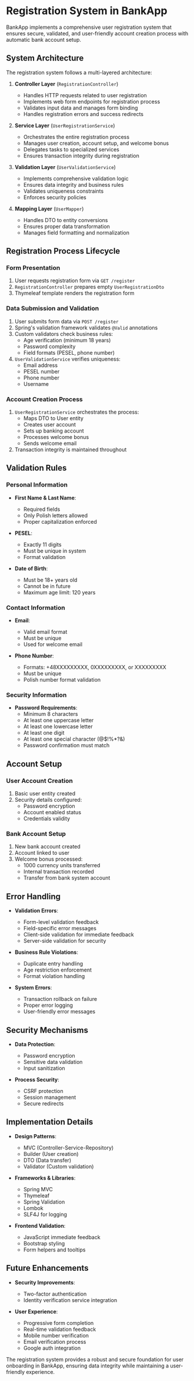 # Registration System in BankApp

BankApp implements a comprehensive user registration system that ensures secure, validated, and user-friendly account
creation process with automatic bank account setup.

## System Architecture

The registration system follows a multi-layered architecture:

1. **Controller Layer** (`RegistrationController`)
    - Handles HTTP requests related to user registration
    - Implements web form endpoints for registration process
    - Validates input data and manages form binding
    - Handles registration errors and success redirects

2. **Service Layer** (`UserRegistrationService`)
    - Orchestrates the entire registration process
    - Manages user creation, account setup, and welcome bonus
    - Delegates tasks to specialized services
    - Ensures transaction integrity during registration

3. **Validation Layer** (`UserValidationService`)
    - Implements comprehensive validation logic
    - Ensures data integrity and business rules
    - Validates uniqueness constraints
    - Enforces security policies

4. **Mapping Layer** (`UserMapper`)
    - Handles DTO to entity conversions
    - Ensures proper data transformation
    - Manages field formatting and normalization

## Registration Process Lifecycle

### Form Presentation

1. User requests registration form via `GET /register`
2. `RegistrationController` prepares empty `UserRegistrationDto`
3. Thymeleaf template renders the registration form

### Data Submission and Validation

1. User submits form data via `POST /register`
2. Spring's validation framework validates `@Valid` annotations
3. Custom validators check business rules:
    - Age verification (minimum 18 years)
    - Password complexity
    - Field formats (PESEL, phone number)
4. `UserValidationService` verifies uniqueness:
    - Email address
    - PESEL number
    - Phone number
    - Username

### Account Creation Process

1. `UserRegistrationService` orchestrates the process:
    - Maps DTO to User entity
    - Creates user account
    - Sets up banking account
    - Processes welcome bonus
    - Sends welcome email
2. Transaction integrity is maintained throughout

## Validation Rules

### Personal Information

- **First Name & Last Name**:
    - Required fields
    - Only Polish letters allowed
    - Proper capitalization enforced

- **PESEL**:
    - Exactly 11 digits
    - Must be unique in system
    - Format validation

- **Date of Birth**:
    - Must be 18+ years old
    - Cannot be in future
    - Maximum age limit: 120 years

### Contact Information

- **Email**:
    - Valid email format
    - Must be unique
    - Used for welcome email

- **Phone Number**:
    - Formats: +48XXXXXXXXX, 0XXXXXXXXX, or XXXXXXXXX
    - Must be unique
    - Polish number format validation

### Security Information

- **Password Requirements**:
    - Minimum 8 characters
    - At least one uppercase letter
    - At least one lowercase letter
    - At least one digit
    - At least one special character (@$!%*?&)
    - Password confirmation must match

## Account Setup

### User Account Creation

1. Basic user entity created
2. Security details configured:
    - Password encryption
    - Account enabled status
    - Credentials validity

### Bank Account Setup

1. New bank account created
2. Account linked to user
3. Welcome bonus processed:
    - 1000 currency units transferred
    - Internal transaction recorded
    - Transfer from bank system account

## Error Handling

- **Validation Errors**:
    - Form-level validation feedback
    - Field-specific error messages
    - Client-side validation for immediate feedback
    - Server-side validation for security

- **Business Rule Violations**:
    - Duplicate entry handling
    - Age restriction enforcement
    - Format violation handling

- **System Errors**:
    - Transaction rollback on failure
    - Proper error logging
    - User-friendly error messages

## Security Mechanisms

- **Data Protection**:
    - Password encryption
    - Sensitive data validation
    - Input sanitization

- **Process Security**:
    - CSRF protection
    - Session management
    - Secure redirects

## Implementation Details

- **Design Patterns**:
    - MVC (Controller-Service-Repository)
    - Builder (User creation)
    - DTO (Data transfer)
    - Validator (Custom validation)

- **Frameworks & Libraries**:
    - Spring MVC
    - Thymeleaf
    - Spring Validation
    - Lombok
    - SLF4J for logging

- **Frontend Validation**:
    - JavaScript immediate feedback
    - Bootstrap styling
    - Form helpers and tooltips

## Future Enhancements

- **Security Improvements**:
    - Two-factor authentication
    - Identity verification service integration

- **User Experience**:
    - Progressive form completion
    - Real-time validation feedback
    - Mobile number verification
    - Email verification process
    - Google auth integration

The registration system provides a robust and secure foundation for user onboarding in BankApp, ensuring data integrity
while maintaining a user-friendly experience.